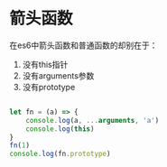 # 箭头函数

在es6中箭头函数和普通函数的却别在于：

1. 没有this指针
2. 没有arguments参数
3. 没有prototype

```js

let fn = (a) => {
    console.log(a, ...arguments, 'a')
    console.log(this)
}
fn(1)
console.log(fn.prototype)

```
